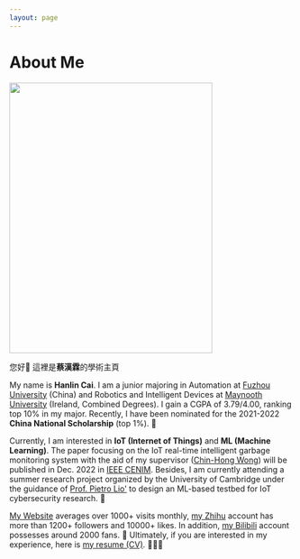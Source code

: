 ```yaml
---
layout: page
---
```


# About Me

<img src="https://www.caihanlin.com/caihanlin.jpg" class="floatpic" width="360" height="480">

您好👋 這裡是**蔡漢霖**的學術主頁

My name is **Hanlin Cai**. I am a junior majoring in Automation at [Fuzhou University] (China) and Robotics and Intelligent Devices at [Maynooth University] (Ireland, Combined Degrees). I gain a CGPA of 3.79/4.00, ranking top 10% in my major. Recently, I have been nominated for the 2021-2022 **China National Scholarship** (top 1%). 🎊

Currently, I am interested in **IoT (Internet of Things)** and **ML (Machine Learning)**. The paper focusing on the IoT real-time intelligent garbage monitoring system with the aid of my supervisor ([Chin-Hong Wong]) will be published in Dec. 2022 in [IEEE CENIM]. Besides, I am currently attending a summer research project organized by the University of Cambridge under the guidance of [Prof. Pietro Lio'] to design an ML-based testbed for IoT cybersecurity research. 🚀

[My Website] averages over 1000+ visits monthly, [my Zhihu] account has more than 1200+ followers and 10000+ likes. In addition, [my Bilibili] account possesses around 2000 fans. 🥰 Ultimately, if you are interested in my experience, here is [my resume (CV)]. 👨🏻‍💻





[Fuzhou University]: https://www.fzu.edu.cn/
[Maynooth University]: https://maynoothuniversity.ie/
[IEEE CENIM]:http://cenim.its.ac.id/#pdfexpress
[Chin-Hong Wong]: https://www.researchgate.net/profile/Chin-Hong-Wong
[Prof. Pietro Lio']: https://www.cl.cam.ac.uk/~pl219/
[My Website]: https://mieclance.club/
[my Zhihu]:https://www.zhihu.com/people/chlire
[my Bilibili]:https://space.bilibili.com/594030035?spm_id_from=333.1007.0.0

[my resume (CV)]:https://caihanlin.com/file/CV-HanlinCAI.pdf
